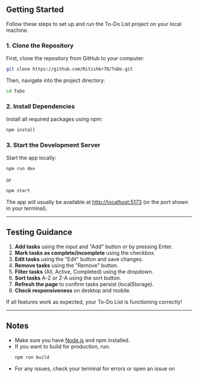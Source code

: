 ## Getting Started

Follow these steps to set up and run the To-Do List project on your local machine.

### 1. Clone the Repository

First, clone the repository from GitHub to your computer:

```sh
git clone https://github.com/Ritishkr78/ToDo.git
```

Then, navigate into the project directory:

```sh
cd ToDo
```

### 2. Install Dependencies

Install all required packages using npm:

```sh
npm install
```

### 3. Start the Development Server

Start the app locally:

```sh
npm run dev
```
or
```sh
npm start
```

The app will usually be available at [http://localhost:5173](http://localhost:5173) (or the port shown in your terminal).

---

## Testing Guidance

1. **Add tasks** using the input and "Add" button or by pressing Enter.
2. **Mark tasks as complete/incomplete** using the checkbox.
3. **Edit tasks** using the "Edit" button and save changes.
4. **Remove tasks** using the "Remove" button.
5. **Filter tasks** (All, Active, Completed) using the dropdown.
6. **Sort tasks** A-Z or Z-A using the sort button.
7. **Refresh the page** to confirm tasks persist (localStorage).
8. **Check responsiveness** on desktop and mobile.

If all features work as expected, your To-Do List is functioning correctly!

---

## Notes

- Make sure you have [Node.js](https://nodejs.org/) and npm installed.
- If you want to build for production, run:
  ```sh
  npm run build
  ```
- For any issues, check your terminal for errors or open an issue on
